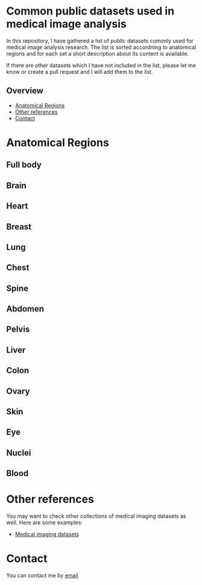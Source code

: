 # Common public datasets used in medical image analysis
In this repository, I have gathered a list of public datasets comonly used for medical image analysis research. The list is sorted accordning to anatomical regions and for each set a short description about its content is available.  

If there are other datasets which I have not included in the list, please let me know or create a pull request and I will add them to the list. 

## Overview
- [Anatomical Regions](#anatomical-regions)
- [Other references](#other-references)
- [Contact](#contact)

# Anatomical Regions
## Full body
## Brain
## Heart
## Breast
## Lung
## Chest
## Spine
## Abdomen
## Pelvis
## Liver
## Colon
## Ovary
## Skin
## Eye
## Nuclei
## Blood

# Other references
You may want to check other collections of medical imaging datasets as well. Here are some examples:
- [Medical imaging datasets](https://github.com/sfikas/medical-imaging-datasets)

# Contact
You can contact me by [email](samaneh.abbasis@gmail.com)




